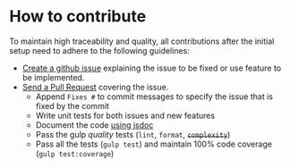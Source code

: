 # How to contribute

To maintain high traceability and quality, all contributions after the initial setup need to adhere to the following guidelines:

- [Create a github issue](https://github.com/my-user/metal-bug/issues/new) explaining the issue to be fixed or use feature to be implemented.
- [Send a Pull Request](https://github.com/my-user/metal-bug/compare) covering the issue.
	- Append `Fixes #` to commit messages to specify the issue that is fixed by the commit
	- Write unit tests for both issues and new features
	- Document the code [using jsdoc](https://github.com/google/closure-compiler/wiki/Annotating-JavaScript-for-the-Closure-Compiler)
	- Pass the gulp _quality_ tests (`lint`, `format`, ~~`complexity`~~)
	- Pass all the tests (`gulp test`) and maintain 100% code coverage (`gulp test:coverage`)
